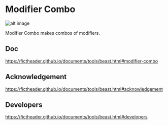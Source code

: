 # Modifier Combo
![alt image](https://img.shields.io/badge/Blender-2.79b-blue.svg)

Modifier Combo makes combos of modifiers.
## Doc
https://fictheader.github.io/documents/tools/beast.html#modifier-combo
## Acknowledgement
https://fictheader.github.io/documents/tools/beast.html#acknowledgement
## Developers
https://fictheader.github.io/documents/tools/beast.html#developers
